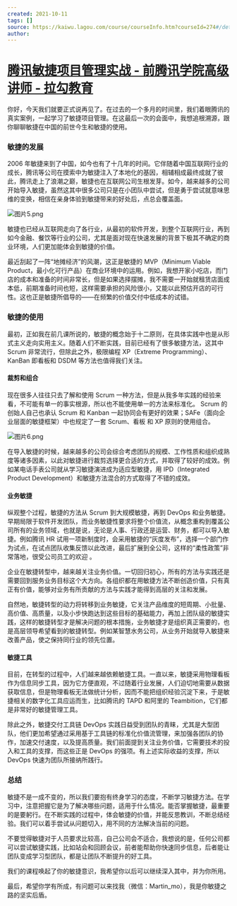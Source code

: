 ```yaml
---
created: 2021-10-11
tags: []
source: https://kaiwu.lagou.com/course/courseInfo.htm?courseId=274#/detail/pc?id=3750
author: 
---
```


# [腾讯敏捷项目管理实战 - 前腾讯学院高级讲师 - 拉勾教育](https://kaiwu.lagou.com/course/courseInfo.htm?courseId=274#/detail/pc?id=3750)


你好，今天我们就要正式说再见了。在过去的一个多月的时间里，我们着眼腾讯的真实案例，一起学习了敏捷项目管理。在这最后一次的会面中，我想追根溯源，跟你聊聊敏捷在中国的前世今生和敏捷的使用。

### 敏捷的发展

2006 年敏捷来到了中国，如今也有了十几年的时间。它伴随着中国互联网行业的成长，腾讯等公司在摸索中为敏捷注入了本地化的基因，相辅相成最终成就了彼此，腾讯走上了浪潮之巅，敏捷也在互联网公司生根发芽。如今，越来越多的公司开始导入敏捷，虽然这其中很多公司只是在小团队中尝试，但是勇于尝试就意味思维的变换，相信在亲身体验到敏捷带来的好处后，点总会覆盖面。

![图片5.png](https://s0.lgstatic.com/i/image/M00/3C/E0/Ciqc1F8o2O6AW9YSAAE_132gWZE480.png)

敏捷也已经从互联网走向了各行业，从最初的软件开发，到整个互联网行业，再到如今金融、餐饮等行业的公司，尤其是面对现在快速发展的背景下极其不确定的商业环境，人们更加能体会到敏捷的价值。

最近刮起了一阵“地摊经济”的风潮，这正是敏捷的 MVP（Minimum Viable Product，最小化可行产品）在商业环境中的运用。例如，我想开家小吃店，而门店的成本和准备的时间非常长，但是如果选择摆摊，我不需要一开始就租赁店面成本低，前期准备时间也短，这样需要承担的风险很小，又能以此预估开店的可行性。这也正是敏捷所倡导的——在频繁的价值交付中低成本的试错。

### 敏捷的使用

最初，正如我在前几课所说的，敏捷的概念始于十二原则，在具体实践中也是从形式主义走向实用主义。随着人们不断实践，目前已经有了很多敏捷方法，这其中 Scrum 非常流行，但除此之外，极限编程 XP（Extreme Programming）、KanBan 即看板和 DSDM 等方法也值得我们关注。

#### 裁剪和组合

现在很多人往往只去了解和使用 Scrum 一种方法，但是从我多年实践的经验来看，不可能有单一的事实根源，所以也不能使用单一的方法来标准化。 Scrum 的创始人自己也承认 Scrum 和 Kanban 一起协同会有更好的效果；SAFe（面向企业层面的敏捷框架）中也规定了一套 Scrum、看板 和 XP 原则的使用组合。

![图片6.png](https://s0.lgstatic.com/i/image/M00/3C/E0/Ciqc1F8o2QCAMocxAAEiSaR53G8896.png)

在导入敏捷的时候，越来越多的公司会综合考虑团队的规模、工作性质和组织成熟度等诸多因素，以此对敏捷进行裁剪选择更合适的方式，并取得了较好的成效。例如某电话手表公司就从学习敏捷演进成为适应型敏捷，用 IPD（Integrated Product Development）和敏捷方法混合的方式取得了不错的成效。

#### 业务敏捷

纵观整个过程，敏捷的方法从 Scrum 到大规模敏捷，再到 DevOps 和业务敏捷。早期局限于软件开发团队，而业务敏捷性要求将整个价值流，从概念重构到覆盖公司所有的业务领域，也就是说，无论是人事、行政还是运营、财务，都可以导入敏捷。例如腾讯 HR 试用一项新制度时，会采用敏捷的“灰度发布”，选择一个部门作为试点，在试点团队收集反馈以此改进，最后扩展到全公司，这样的“柔性政策”非常落地，很受公司员工的欢迎 。

企业在敏捷转型中，越来越关注业务价值。一切回归初心，所有的方法与实践还是需要回到服务业务目标这个大方向。各组织都在用敏捷方法不断创造价值，只有真正有价值，能够对业务有所贡献的方法与实践才能得到高层的关注和发展。

自然地，敏捷转型的动力将转移到业务敏捷，它关注产品维度的短周期、小批量、高价值、高质量，以及小步快跑达到这些目标的基础能力，再加上团队级的敏捷实践，这样的敏捷转型才是解决问题的根本措施，业务敏捷才是组织真正需要的，也是高层领导希望看到的敏捷转型。例如某智慧水务公司，从业务开始就导入敏捷来改善产品，使之保持同行业的领先位置。

#### 敏捷工具

目前，在转型的过程中，人们越来越依赖敏捷工具。一直以来，敏捷采用物理看板作为信息同步工具，因为它方便直观，不过随着行业发展，人们迫切地需要从数据获取信息，但是物理看板无法做统计分析，因而不能把组织经验沉淀下来，于是敏捷相关的数字化工具应运而生，比如腾讯的 TAPD 和阿里的 Teambition，它们都是非常好的敏捷管理工具。

除此之外，敏捷交付工具链 DevOps 实践日益受到团队的青睐，尤其是大型团队，他们更加希望通过采用基于工具链的标准化价值流管理，来加强各团队的协作，加速交付速度，以及提高质量。我们前面提到关注业务价值，它需要技术的投入和工具的支撑，而这些正是 DevOps 的强项。有上述实际收益的支撑，所以 DevOps 快速为团队所接纳所践行。

### 总结

敏捷不是一成不变的，所以我们要抱有终身学习的态度，不断学习敏捷方法。在学习中，注意把握它是为了解决哪些问题，适用于什么情况。能否掌握敏捷，最重要的是要躬行。在不断实践的过程中，体会敏捷的价值，并能反思教训，不断总结经验。我们可以着手尝试从问题切入，用不同的方法解决当前的问题。

不要觉得敏捷对于人员要求比较高，自己公司会不适合，我想说的是，任何公司都可以尝试敏捷实践，比如站会和回顾会议，前者能帮助你快速同步信息，后者能让团队变成学习型团队，都是让团队不断提升的好工具。

我们的课程唤起了你的敏捷意识，我希望你以后可以继续深入其中，并为你所用。

最后，希望你学有所成，有问题可以来找我（微信：Martin\_mo），我是你敏捷之路的坚实后盾。
